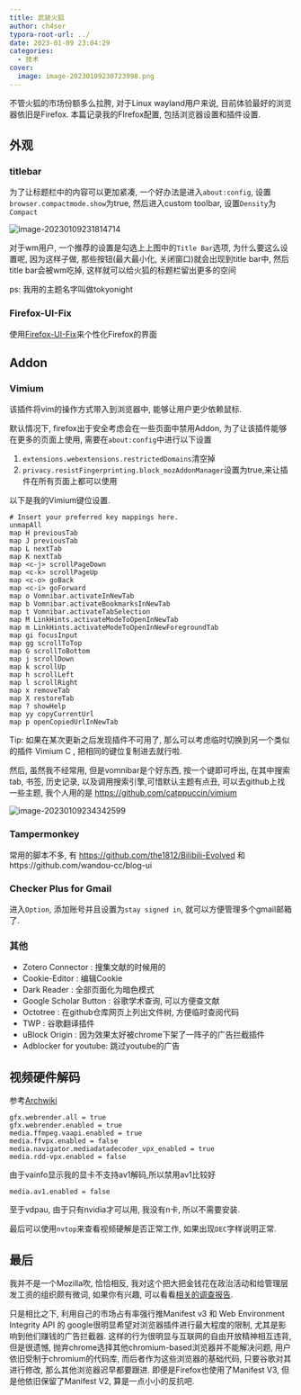 ```yaml
---
title: 武装火狐
author: ch4ser
typora-root-url: ../
date: 2023-01-09 23:04:29
categories:
  - 技术
cover:
  image: image-20230109230723998.png
---
```


不管火狐的市场份额多么拉胯, 对于Linux wayland用户来说, 目前体验最好的浏览器依旧是Firefox. 本篇记录我的FIrefox配置, 包括浏览器设置和插件设置.

## 外观

### titlebar

为了让标题栏中的内容可以更加紧凑, 一个好办法是进入`about:config`, 设置`browser.compactmode.show`为true, 然后进入custom toolbar, 设置`Density`为`Compact`

![image-20230109231814714](image-20230109231814714.png)

对于wm用户, 一个推荐的设置是勾选上上图中的`Title Bar`选项, 为什么要这么设置呢, 因为这样子做, 那些按钮(最大最小化, 关闭窗口)就会出现到title bar中, 然后title bar会被wm吃掉, 这样就可以给火狐的标题栏留出更多的空间

ps: 我用的主题名字叫做tokyonight

### Firefox-UI-Fix

使用[Firefox-UI-Fix](https://github.com/black7375/Firefox-UI-Fix)来个性化Firefox的界面

## Addon

### Vimium

该插件将vim的操作方式带入到浏览器中, 能够让用户更少依赖鼠标.

默认情况下, firefox出于安全考虑会在一些页面中禁用Addon, 为了让该插件能够在更多的页面上使用, 需要在`about:config`中进行以下设置

1. `extensions.webextensions.restrictedDomains`清空掉
2. `privacy.resistFingerprinting.block_mozAddonManager`设置为true,来让插件在所有页面上都可以使用

以下是我的Vimium键位设置.

```
# Insert your preferred key mappings here.
unmapAll
map H previousTab
map J previousTab
map L nextTab
map K nextTab
map <c-j> scrollPageDown
map <c-k> scrollPageUp
map <c-o> goBack
map <c-i> goForward
map o Vomnibar.activateInNewTab
map b Vomnibar.activateBookmarksInNewTab
map t Vomnibar.activateTabSelection
map M LinkHints.activateModeToOpenInNewTab
map m LinkHints.activateModeToOpenInNewForegroundTab
map gi focusInput
map gg scrollToTop
map G scrollToBottom
map j scrollDown
map k scrollUp
map h scrollLeft
map l scrollRight
map x removeTab
map X restoreTab
map ? showHelp
map yy copyCurrentUrl
map p openCopiedUrlInNewTab
```

Tip: 如果在某次更新之后发现插件不可用了, 那么可以考虑临时切换到另一个类似的插件 Vimium C , 把相同的键位复制进去就行啦.

然后, 虽然我不经常用, 但是vomnibar是个好东西, 按一个键即可呼出, 在其中搜索tab, 书签, 历史记录, 以及调用搜索引擎,可惜默认主题有点丑, 可以去github上找一些主题, 我个人用的是 https://github.com/catppuccin/vimium

![image-20230109234342599](image-20230109234342599.png)

### Tampermonkey

常用的脚本不多, 有 https://github.com/the1812/Bilibili-Evolved 和https://github.com/wandou-cc/blog-ui

### Checker Plus for Gmail

进入`Option`, 添加账号并且设置为`stay signed in`, 就可以方便管理多个gmail邮箱了.

### 其他

- Zotero Connector : 搜集文献的时候用的
- Cookie-Editor : 编辑Cookie
- Dark Reader : 全部页面化为暗色模式
- Google Scholar Button : 谷歌学术查询, 可以方便查文献
- Octotree : 在github仓库网页上列出文件树, 方便临时查阅代码
- TWP : 谷歌翻译插件
- uBlock Origin : 因为效果太好被chrome下架了一阵子的广告拦截插件
- Adblocker for youtube: 跳过youtube的广告

## 视频硬件解码

参考[Archwiki](https://wiki.archlinuxcn.org/wiki/%E7%81%AB%E7%8B%90#%E8%A7%86%E9%A2%91%E7%A1%AC%E8%A7%A3)

```
gfx.webrender.all = true
gfx.webrender.enabled = true
media.ffmpeg.vaapi.enabled = true
media.ffvpx.enabled = false
media.navigator.mediadatadecoder_vpx_enabled = true
media.rdd-vpx.enabled = false
```
由于vainfo显示我的显卡不支持av1解码,所以禁用av1比较好
```
media.av1.enabled = false
```
至于vdpau, 由于只有nvidia才可以用, 我没有n卡, 所以不需要安装.

最后可以使用`nvtop`来查看视频硬解是否正常工作, 如果出现`DEC`字样说明正常.

## 最后

我并不是一个Mozilla吹, 恰恰相反, 我对这个把大把金钱花在政治活动和给管理层发工资的组织颇有微词, 如果你有兴趣, 可以看看[相关的调查报告](https://lunduke.locals.com/post/4387539/firefox-money-investigating-the-bizarre-finances-of-mozilla).

只是相比之下, 利用自己的市场占有率强行推Manifest v3 和 Web Environment Integrity API 的 google很明显希望对浏览器插件进行最大程度的限制, 尤其是影响到他们赚钱的广告拦截器. 这样的行为很明显与互联网的自由开放精神相互违背, 但是很遗憾, 抛弃chrome选择其他chromium-based浏览器并不能解决问题, 用户依旧受制于chromium的代码库, 而后者作为这些浏览器的基础代码, 只要谷歌对其进行修改, 那么其他浏览器迟早都要跟进. 即便是Firefox也使用了Manifest V3, 但是他依旧保留了Manifest V2, 算是一点小小的反抗吧. 
